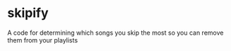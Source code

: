 # skipify
A code for determining which songs you skip the most so you can remove them from your playlists
